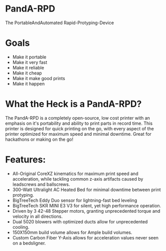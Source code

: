 # PandA-RPD
The PortableAndAutomated Rapid-Protyping-Device
# Goals
- Make it portable
- Make it very fast
- Make it reliable
- Make it cheap
- Make it make good prints
- Make it happen
# What the Heck is a PandA-RPD?
The PandA-RPD is a completely open-source, low cost printer with an emphasis on it's portability and ability to print parts in record time. This printer is designed for quick printing on the go, with every aspect of the printer optimized for maximum speed and minimal downtime.  Great for hackathons or making on the go!

# Features:
- All-Original CoreXZ kinematics for maximum print speed and acceleration, while tackling common z-axis artifacts caused by leadscrews and ballscrews.
- 300-Watt Ultralight AC Heated Bed for minimal downtime between print protyping.
- BigTreeTech Eddy Duo sensor for lightning-fast bed leveling
- BigTreeTech SKR MINI E3 V3 for silent, yet high performance operation.
- Driven by 3 42-48 Stepper motors, granting unprecedented torque and velocity in all directions.
- Dual 5020 blowers with optimized ducts allow for unprecedented cooling.
- 150X150mm build volume allows for Ample build volumes.
- Custom Carbon Fiber Y-Axis allows for acceleration values never seen on a bedsligner.
